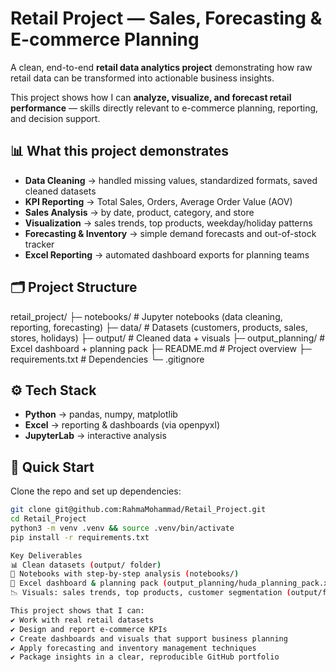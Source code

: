# Retail Project — Sales, Forecasting & E-commerce Planning  

A clean, end-to-end **retail data analytics project** demonstrating how raw retail data can be transformed into actionable business insights.  

This project shows how I can **analyze, visualize, and forecast retail performance** — skills directly relevant to e-commerce planning, reporting, and decision support.  


## 📊 What this project demonstrates
- **Data Cleaning** → handled missing values, standardized formats, saved cleaned datasets  
- **KPI Reporting** → Total Sales, Orders, Average Order Value (AOV)  
- **Sales Analysis** → by date, product, category, and store  
- **Visualization** → sales trends, top products, weekday/holiday patterns  
- **Forecasting & Inventory** → simple demand forecasts and out-of-stock tracker  
- **Excel Reporting** → automated dashboard exports for planning teams  


## 🗂 Project Structure
retail_project/
├─ notebooks/ # Jupyter notebooks (data cleaning, reporting, forecasting)
├─ data/ # Datasets (customers, products, sales, stores, holidays)
├─ output/ # Cleaned data + visuals
├─ output_planning/ # Excel dashboard + planning pack
├─ README.md # Project overview
├─ requirements.txt # Dependencies
└─ .gitignore



## ⚙️ Tech Stack
- **Python** → pandas, numpy, matplotlib  
- **Excel** → reporting & dashboards (via openpyxl)  
- **JupyterLab** → interactive analysis  


## 🚀 Quick Start
Clone the repo and set up dependencies:
```bash
git clone git@github.com:RahmaMohammad/Retail_Project.git
cd Retail_Project
python3 -m venv .venv && source .venv/bin/activate
pip install -r requirements.txt

Key Deliverables
📊 Clean datasets (output/ folder)
📝 Notebooks with step-by-step analysis (notebooks/)
📑 Excel dashboard & planning pack (output_planning/huda_planning_pack.xlsx)
📉 Visuals: sales trends, top products, customer segmentation (output/fig_*.png)

This project shows that I can:
✔️ Work with real retail datasets
✔️ Design and report e-commerce KPIs
✔️ Create dashboards and visuals that support business planning
✔️ Apply forecasting and inventory management techniques
✔️ Package insights in a clear, reproducible GitHub portfolio

